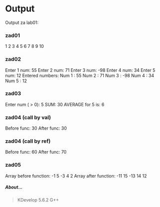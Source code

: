 # Output
Output za lab01:
### zad01
1
2
3
4
5
6
7
8
9
10
### zad02
Enter 1 num: 55
Enter 2 num: 71
Enter 3 num: -98
Enter 4 num: 34
Enter 5 num: 12
Entered numbers:
Num 1 : 55
Num 2 : 71
Num 3 : -98
Num 4 : 34
Num 5 : 12
### zad03
Enter num ( > 0): 5
SUM: 30
AVERAGE for 5 is: 6
### zad04 (call by val)
Before func: 30
After func: 30
### zad04 (call by ref)
Before func: 60
After func: 70
### zad05
Array before function: -1 5 -3 4 2
Array after function: -11 15 -13 14 12

##### About...
> KDevelop 5.6.2
> G++
